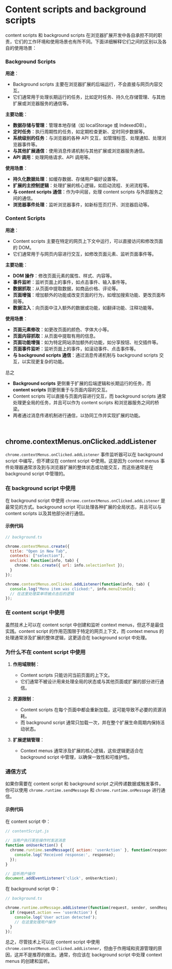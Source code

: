 # Content scripts and background scripts
content scripts 和 background scripts 在浏览器扩展开发中各自承担不同的职责，它们的工作环境和使用场景也有所不同。下面详细解释它们之间的区别以及各自的使用场景：

### Background Scripts

**用途**：
- Background scripts 主要在浏览器扩展的后端运行，不会直接与网页内容交互。
- 它们通常用于处理长期运行的任务，比如定时任务、持久化存储管理、与其他扩展或浏览器服务的通信等。

**主要功能**：
- **数据存储与管理**：管理本地存储（如 localStorage 或 IndexedDB）。
- **定时任务**：执行周期性的任务，如定期检查更新、定时同步数据等。
- **系统级别的任务**：与浏览器的各种 API 交互，如管理标签、处理通知、处理浏览器事件等。
- **与其他扩展通信**：使用消息传递机制与其他扩展或浏览器服务通信。
- **API 调用**：处理网络请求、API 调用等。

**使用场景**：
- **持久化数据处理**：如缓存数据、存储用户偏好设置等。
- **扩展的主控制逻辑**：处理扩展的核心逻辑，如启动流程、关闭流程等。
- **与 content scripts 通信**：作为中间层，处理 content scripts 与外部服务之间的通信。
- **浏览器事件处理**：监听浏览器事件，如新标签页打开、浏览器启动等。

### Content Scripts

**用途**：
- Content scripts 主要在特定的网页上下文中运行，可以直接访问和修改页面的 DOM。
- 它们通常用于与网页内容进行交互，如修改页面元素、监听页面事件等。

**主要功能**：
- **DOM 操作**：修改页面元素的属性、样式、内容等。
- **事件监听**：监听页面上的事件，如点击事件、输入事件等。
- **数据抓取**：从页面中提取数据，如商品价格、评论等。
- **页面增强**：增加额外的功能或改变页面的行为，如增加搜索功能、更改页面布局等。
- **数据注入**：向页面中注入额外的数据或功能，如翻译功能、注释功能等。

**使用场景**：
- **页面元素修改**：如更改页面的颜色、字体大小等。
- **页面内容抓取**：从页面中提取有用的信息。
- **页面功能增强**：如为特定网站添加额外的功能，如分享按钮、社交插件等。
- **页面事件监听**：监听页面上的事件，如滚动事件、点击事件等。
- **与 background scripts 通信**：通过消息传递机制与 background scripts 交互，以实现更复杂的功能。

总之

- **Background scripts** 更侧重于扩展的后端逻辑和长期运行的任务，而 **content scripts** 则更侧重于与页面内容的交互。
- Content scripts 可以直接与页面内容进行交互，而 background scripts 通常处理更全局的任务，并且可以作为 content scripts 和浏览器服务之间的桥梁。
- 两者通过消息传递机制进行通信，以协同工作并实现扩展的功能。

<br>

## chrome.contextMenus.onClicked.addListener
`chrome.contextMenus.onClicked.addListener` 事件监听器可以在 background script 中编写，但不建议在 content script 中使用。这是因为 context menus 事件处理器通常涉及到与浏览器扩展的整体状态或功能交互，而这些通常是在 background script 中管理的。

### 在 background script 中使用

在 background script 中使用 `chrome.contextMenus.onClicked.addListener` 是最常见的方式。background script 可以处理各种扩展的全局状态，并且可以与 content scripts 以及其他部分进行通信。

#### 示例代码

```javascript
// background.ts

chrome.contextMenus.create({
  title: "Open in New Tab",
  contexts: ["selection"],
  onclick: function(info, tab) {
    chrome.tabs.create({ url: info.selectionText });
  }
});

chrome.contextMenus.onClicked.addListener(function(info, tab) {
  console.log("Menu item was clicked:", info.menuItemId);
  // 在这里处理菜单项被点击后的逻辑
});
```

### 在 content script 中使用

虽然技术上可以在 content script 中创建和监听 context menus，但这不是最佳实践。content script 的作用范围限于特定的网页上下文，而 context menus 的处理通常涉及扩展的整体逻辑，这更适合在 background script 中处理。

### 为什么不在 content script 中使用

1. **作用域限制**：
   - Content scripts 只能访问当前页面的上下文。
   - 它们通常不被设计用来处理全局的状态或与其他页面或扩展的部分进行通信。

2. **资源限制**：
   - Content scripts 在每个页面中都会重新加载，这可能导致不必要的资源消耗。
   - 而 background script 通常只加载一次，并在整个扩展生命周期内保持活动状态。

3. **扩展逻辑管理**：
   - Context menus 通常涉及扩展的核心逻辑，这些逻辑更适合在 background script 中管理，以确保一致性和可维护性。

### 通信方式

如果你需要在 content script 和 background script 之间传递数据或触发事件，你可以使用 `chrome.runtime.sendMessage` 和 `chrome.runtime.onMessage` 进行通信。

#### 示例代码

在 content script 中：

```javascript
// contentScript.js

// 当用户执行某些操作时发送消息
function onUserAction() {
  chrome.runtime.sendMessage({ action: 'userAction' }, function(response) {
    console.log('Received response:', response);
  });
}

// 监听用户操作
document.addEventListener('click', onUserAction);
```

在 background script 中：

```javascript
// background.ts

chrome.runtime.onMessage.addListener(function(request, sender, sendResponse) {
  if (request.action === 'userAction') {
    console.log('User action detected');
    // 在这里处理用户操作
  }
});
```

总之，尽管技术上可以在 content script 中使用 `chrome.contextMenus.onClicked.addListener`，但由于作用域和资源管理的原因，这并不是推荐的做法。通常，你应该在 background script 中处理 context menus 的创建和监听。